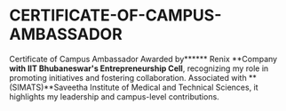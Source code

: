 # CERTIFICATE-OF-CAMPUS-AMBASSADOR
Certificate of Campus Ambassador Awarded by****** Renix **Company **with IIT Bhubaneswar's Entrepreneurship Cell**, recognizing my role in promoting initiatives and fostering collaboration. Associated with **(SIMATS)**Saveetha Institute of Medical and Technical Sciences, it highlights my leadership and campus-level contributions.
